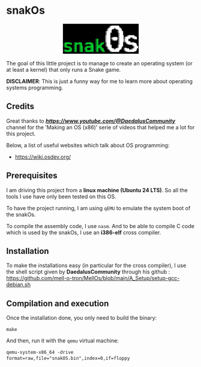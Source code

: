 # snakOs

<p align="center"><img src="resources/snakOs.png" width="40%"/></p>

The goal of this little project is to manage to create an operating system (or at least a kernel) that only runs a Snake game.

**DISCLAIMER**: This is just a funny way for me to learn more about operating systems programming.

## Credits
Great thanks to ***https://www.youtube.com/@DaedalusCommunity*** channel for the 'Making an OS (x86)' serie of videos that helped me a lot for this project.

Below, a list of useful websites which talk about OS programming:
- https://wiki.osdev.org/

## Prerequisites

I am driving this project from a **linux machine (Ubuntu 24 LTS)**. So all the tools I use have only been tested on this OS.

To have the project running, I am using `qEMU` to emulate the system boot of the snakOs.

To compile the assembly code, I use `nasm`.
And to be able to compile C code which is used by the snakOs, I use an **i386-elf** cross compiler.

## Installation

To make the installations easy (in particular for the cross compiler), I use the shell script given by **DaedalusCommunity** through his github : https://github.com/mell-o-tron/MellOs/blob/main/A_Setup/setup-gcc-debian.sh


## Compilation and execution

Once the installation done, you only need to build the binary:

    make

And then, run it with the `qemu` virtual machine:

    qemu-system-x86_64 -drive format=raw,file="snakOS.bin",index=0,if=floppy


